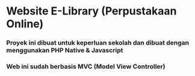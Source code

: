 # Website E-Library (Perpustakaan Online)

### Proyek ini dibuat untuk keperluan sekolah dan dibuat dengan menggunakan PHP Native & Javascript 
### Web ini sudah berbasis MVC (Model View Controller) 
